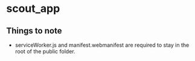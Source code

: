 # scout_app




## Things to note
 - serviceWorker.js and manifest.webmanifest are required to stay in the root of the public folder.